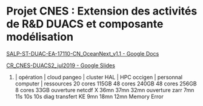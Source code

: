 # Projet CNES : Extension des activités de R&D DUACS et composante modélisation

[SALP-ST-DUAC-EA-17110-CN_OceanNext_v1.1 - Google Docs](https://docs.google.com/document/d/1FuUIi3bepKf-xgAuGT6UUu4_vAZGujvu8607hhKXNiY/edit?ts=5bd85549)

[CR_CNES-DUACS2_jul2019 - Google Slides](https://docs.google.com/presentation/d/1K4_qaKTnrEHkg7ASBFtnVJRTyp8zOi6n3POIZ9QBol4/edit#slide=id.p1)

 

1. | opération | cloud pangeo | cluster HAL | HPC occigen | personnal computer |
ressources
20 cores
115GB
48 cores
240GB
48 cores
256GB
8 cores
33GB
ouverture netcdf
X
36mn
37mn
32mn
ouverture zarr
7mn
11s
10s
10s
diag transfert KE
9mn
18mn
12mn
Memory Error
